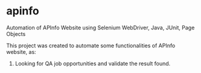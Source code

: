 # apinfo
Automation of APInfo Website using Selenium WebDriver, Java, JUnit, Page Objects

This project was created to automate some functionalities of APInfo website, as:

1) Looking for QA job opportunities and validate the result found.
